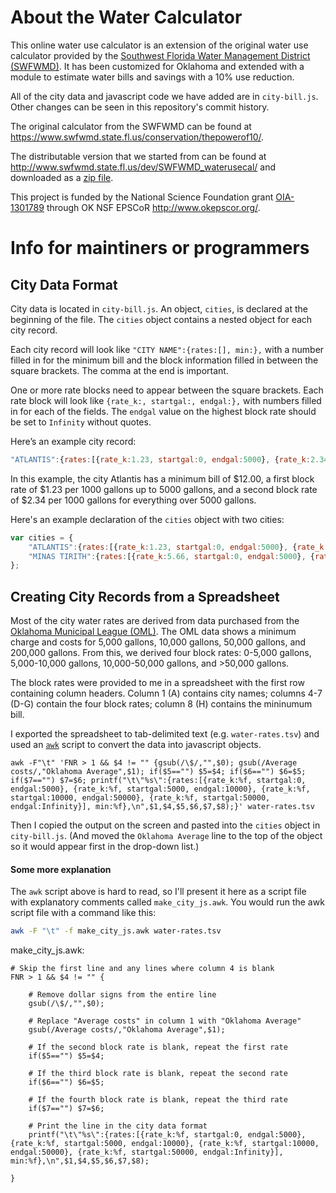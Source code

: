 About the Water Calculator
==========================

This online water use calculator is an extension of the original water use 
calculator provided by the
[Southwest Florida Water Management District (SWFWMD)](https://www.swfwmd.state.fl.us/). 
It has been customized for Oklahoma and extended with a module to estimate 
water bills and savings with a 10% use reduction. 

All of the city data and javascript code we have added are in `city-bill.js`. 
Other changes can be seen in this repository's commit history.

The original calculator from the SWFWMD can be found at 
https://www.swfwmd.state.fl.us/conservation/thepowerof10/.

The distributable version that we started from can be found at 
http://www.swfwmd.state.fl.us/dev/SWFWMD_waterusecal/ and downloaded as a 
[zip file](http://www.swfwmd.state.fl.us/dev/SWFWMD_waterusecal/SWFWMD_waterusecal.zip).

This project is funded by the National Science Foundation grant 
[OIA-1301789](https://www.nsf.gov/awardsearch/showAward?AWD_ID=1301789) 
through OK NSF EPSCoR http://www.okepscor.org/.



Info for maintiners or programmers
==================================


City Data Format
----------------

City data is located in `city-bill.js`. An object, `cities`, is declared at 
the beginning of the file. The `cities` object contains a nested object for 
each city record.

Each city record will look like `"CITY NAME":{rates:[], min:},` with a number 
filled in for the minimum bill and the block information filled in between 
the square brackets. The comma at the end is important.

One or more rate blocks need to appear between the square brackets. Each rate 
block will look like `{rate_k:, startgal:, endgal:},` with numbers filled in 
for each of the fields. The `endgal` value on the highest block rate should 
be set to `Infinity` without quotes.

Here’s an example city record:
```javascript
"ATLANTIS":{rates:[{rate_k:1.23, startgal:0, endgal:5000}, {rate_k:2.34, startgal:5000, endgal:Infinity}], min:12.00},
```
In this example, the city Atlantis has a minimum bill of $12.00, a first 
block rate of $1.23 per 1000 gallons up to 5000 gallons, and a second block 
rate of $2.34 per 1000 gallons for everything over 5000 gallons.

Here's an example declaration of the `cities` object with two cities:
```javascript
var cities = {
    "ATLANTIS":{rates:[{rate_k:1.23, startgal:0, endgal:5000}, {rate_k:2.34, startgal:5000, endgal:Infinity}], min:12.00},
    "MINAS TIRITH":{rates:[{rate_k:5.66, startgal:0, endgal:5000}, {rate_k:6.72, startgal:5000, endgal:10000}, {rate_k:7.05, startgal:10000, endgal:Infinity}], min:23.00},
};
```


Creating City Records from a Spreadsheet
----------------------------------------

Most of the city water rates are derived from data purchased from the 
[Oklahoma Municipal League (OML)](http://www.oml.org/). The OML data shows a 
minimum charge and costs for 5,000 gallons, 10,000 gallons, 50,000 gallons, 
and 200,000 gallons. From this, we derived four block rates: 0-5,000 gallons, 
5,000-10,000 gallons, 10,000-50,000 gallons, and >50,000 gallons.

The block rates were provided to me in a spreadsheet with the first row 
containing column headers. Column 1 (A) contains city names; columns 4-7 (D-G) 
contain the four block rates; column 8 (H) contains the mininumum bill.

I exported the spreadsheet to tab-delimited text (e.g. `water-rates.tsv`) and 
used an [`awk`](https://en.wikipedia.org/wiki/AWK) script to convert the data 
into javascript objects.

```
awk -F"\t" 'FNR > 1 && $4 != "" {gsub(/\$/,"",$0); gsub(/Average costs/,"Oklahoma Average",$1); if($5=="") $5=$4; if($6=="") $6=$5; if($7=="") $7=$6; printf("\t\"%s\":{rates:[{rate_k:%f, startgal:0, endgal:5000}, {rate_k:%f, startgal:5000, endgal:10000}, {rate_k:%f, startgal:10000, endgal:50000}, {rate_k:%f, startgal:50000, endgal:Infinity}], min:%f},\n",$1,$4,$5,$6,$7,$8);}' water-rates.tsv
```

Then I copied the output on the screen and pasted into the `cities` object in 
`city-bill.js`. (And moved the `Oklahoma Average` line to the top of the 
object so it would appear first in the drop-down list.)

#### Some more explanation

The `awk` script above is hard to read, so I'll present it here as a script 
file with explanatory comments called `make_city_js.awk`. You would run the 
awk script file with a command like this:
```bash
awk -F "\t" -f make_city_js.awk water-rates.tsv
```

make_city_js.awk:
```
# Skip the first line and any lines where column 4 is blank
FNR > 1 && $4 != "" {

    # Remove dollar signs from the entire line
    gsub(/\$/,"",$0); 
    
    # Replace "Average costs" in column 1 with "Oklahoma Average"
    gsub(/Average costs/,"Oklahoma Average",$1); 
    
    # If the second block rate is blank, repeat the first rate
    if($5=="") $5=$4; 
    
    # If the third block rate is blank, repeat the second rate
    if($6=="") $6=$5; 
    
    # If the fourth block rate is blank, repeat the third rate
    if($7=="") $7=$6; 
    
    # Print the line in the city data format
    printf("\t\"%s\":{rates:[{rate_k:%f, startgal:0, endgal:5000}, {rate_k:%f, startgal:5000, endgal:10000}, {rate_k:%f, startgal:10000, endgal:50000}, {rate_k:%f, startgal:50000, endgal:Infinity}], min:%f},\n",$1,$4,$5,$6,$7,$8);
    
}
```
